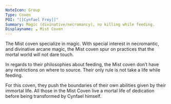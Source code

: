 ```yaml
---
NoteIcon: Group
Type: Coven
POI: "[[Cynfael Frey]]"
Summary: Magic (divinative/necromancy), no killing while feeding.
Displayname: ☁️ Mist Coven
---
```

The Mist coven specialize in magic. With special interest in necromantic, and divinative arcane magic, the Mist coven spur on practices that the mortal world will not dare touch.

In regards to their philosophies about feeding, the Mist coven don’t have any restrictions on where to source. Their only rule is not take a life while feeding.

For this coven, they push the boundaries of their own abilities given by their immortal life. All those in the Mist Coven live a mortal life of dedication before being transformed by Cynfael himself.